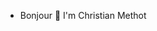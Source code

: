 - Bonjour 👋 I'm Christian Methot


<!---
```

mermaid
 
 Test <|-- OtherTest
 
 class Test{
    +String content
    +BigDecimal notMyBankAccount
}

 class OtherTest{
    +String content
    +boolean fun
}
 
```

--->

<!---  - 👀 I’m interested in ...
  - 🌱 I’m currently learning ...
  - 💞️ I’m looking to collaborate on ...
  - 📫 How to reach me ... --->

<!---
ChristianMethot/ChristianMethot is a ✨ special ✨ repository because its `README.md` (this file) appears on your GitHub profile.
You can click the Preview link to take a look at your changes.
--->
